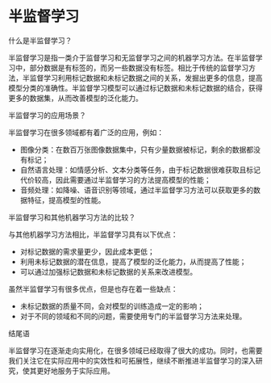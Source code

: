 # 半监督学习

什么是半监督学习？

半监督学习是指一类介于监督学习和无监督学习之间的机器学习方法。在半监督学习中，部分数据是有标签的，而另一些数据没有标签。相比于传统的监督学习方法，半监督学习利用标记数据和未标记数据之间的关系，发掘出更多的信息，提高模型分类的准确性。半监督学习模型可以通过标记数据和未标记数据的结合，获得更多的数据集，从而改善模型的泛化能力。

半监督学习的应用场景？

半监督学习在很多领域都有着广泛的应用，例如：

- 图像分类：在数百万张图像数据集中，只有少量数据被标记，剩余的数据都没有标记；
- 自然语言处理：如情感分析、文本分类等任务，由于标记数据很难获取且标记代价较高，因此需要通过半监督学习的方法提高模型的性能；
- 音频处理：如降噪、语音识别等领域，通过半监督学习方法可以获取更多的数据特征，提高模型的性能。

半监督学习和其他机器学习方法的比较？

与其他机器学习方法相比，半监督学习具有以下优点：

- 对标记数据的需求量更少，因此成本更低；
- 利用未标记数据的潜在信息，提高了模型的泛化能力，从而提高了性能；
- 可以通过加强标记数据和未标记数据的关系来改进模型。

虽然半监督学习有很多优点，但是也存在着一些缺点：

- 未标记数据的质量不同，会对模型的训练造成一定的影响；
- 对于不同的领域和不同的问题，需要使用专门的半监督学习方法来处理。

结尾语

半监督学习在逐渐走向实用化，在很多领域已经取得了很大的成功。同时，也需要我们关注它在实际应用中的实效性和可拓展性，继续不断推进半监督学习的深入研究，使其更好地服务于实际应用。